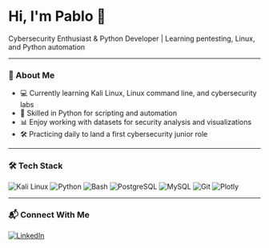 # Hi, I'm Pablo 👋

Cybersecurity Enthusiast & Python Developer | Learning pentesting, Linux, and Python automation

---

### 🧠 About Me

- 💻 Currently learning Kali Linux, Linux command line, and cybersecurity labs  
- 🐍 Skilled in Python for scripting and automation  
- 📊 Enjoy working with datasets for security analysis and visualizations  
- 🛠️ Practicing daily to land a first cybersecurity junior role  

---

### 🛠️ Tech Stack

![Kali Linux](https://img.shields.io/badge/Kali-Linux-557C94?style=for-the-badge&logo=kali-linux&logoColor=white)
![Python](https://img.shields.io/badge/Python-3776AB?style=for-the-badge&logo=python&logoColor=white)
![Bash](https://img.shields.io/badge/Bash-121011?style=for-the-badge&logo=gnu-bash&logoColor=white)
![PostgreSQL](https://img.shields.io/badge/PostgreSQL-4169E1?style=for-the-badge&logo=postgresql&logoColor=white)
![MySQL](https://img.shields.io/badge/MySQL-005C84?style=for-the-badge&logo=mysql&logoColor=white)
![Git](https://img.shields.io/badge/Git-F05032?style=for-the-badge&logo=git&logoColor=white)
![Plotly](https://img.shields.io/badge/Plotly-3F4F75?style=for-the-badge&logo=plotly&logoColor=white)

---

### 📬 Connect With Me

[![LinkedIn](https://img.shields.io/badge/LinkedIn-blue?style=for-the-badge&logo=linkedin&logoColor=white)](https://www.linkedin.com/in/pablo-rodriguez-sanz-550286292/)
